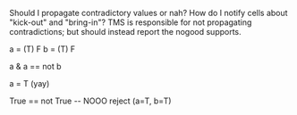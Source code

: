 Should I propagate contradictory values or nah?
How do I notify cells about "kick-out" and "bring-in"?
TMS is responsible for not propagating contradictions; but should instead report the nogood supports.

a = (T) F
b = (T) F

a & a == not b

a = T (yay)

True == not True -- NOOO
reject (a=T, b=T)
